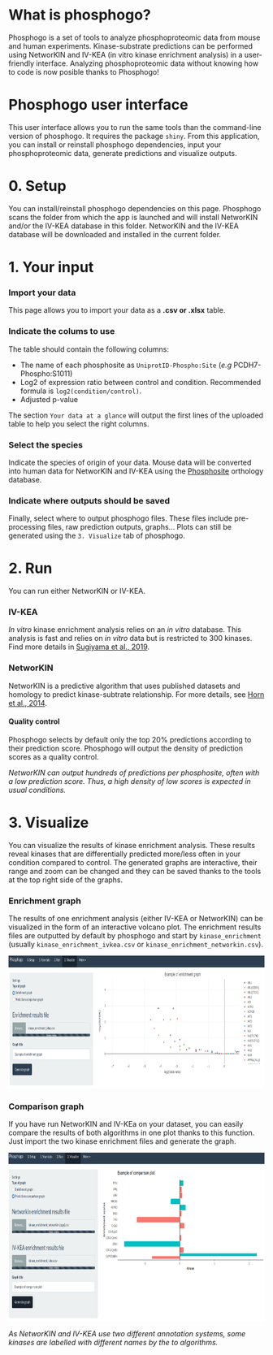 # What is phosphogo?
Phosphogo is a set of tools to analyze phosphoproteomic data from mouse and human experiments. Kinase-substrate predictions can be performed using NetworKIN and IV-KEA (in vitro kinase enrichment analysis) in a user-friendly interface. Analyzing phosphoproteomic data without knowing how to code is now posible thanks to Phosphogo!

# Phosphogo user interface
This user interface allows you to run the same tools than the command-line version of phosphogo. It requires the package `shiny`. From this application, you can install or reinstall phosphogo dependencies, input your phosphoproteomic data, generate predictions and visualize outputs.

# 0. Setup
You can install/reinstall phosphogo dependencies on this page. Phosphogo scans the folder from which the app is launched and will install NetworKIN and/or the IV-KEA database in this folder.
NetworKIN and the IV-KEA database will be downloaded and installed in the current folder.

# 1. Your input
### Import your data
This page allows you to import your data as a **.csv or .xlsx** table.


### Indicate the colums to use
The table should contain the following columns:
- The name of each phosphosite as `UniprotID-Phospho:Site` (*e.g* PCDH7-Phospho:S1011)
- Log2 of expression ratio between control and condition. Recommended formula is `log2(condition/control)`.
- Adjusted p-value

The section `Your data at a glance` will output the first lines of the uploaded table to help you select the right columns.


### Select the species
Indicate the species of origin of your data. Mouse data will be converted into human data for NetworKIN and IV-KEA using the [Phosphosite](https://www.phosphosite.org) orthology database.


### Indicate where outputs should be saved
Finally, select where to output phosphogo files. These files include pre-processing files, raw prediction outputs, graphs... Plots can still be generated using the `3. Visualize` tab of phosphogo.


# 2. Run
You can run either NetworKIN or IV-KEA.


### IV-KEA
*In vitro* kinase enrichment analysis relies on an *in vitro* database. This analysis is fast and relies on *in vitro* data but is restricted to 300 kinases. Find more details in [Sugiyama et al., 2019](https://www.nature.com/articles/s41598-019-46385-4).


### NetworKIN
NetworKIN is a predictive algorithm that uses published datasets and homology to predict kinase-subtrate relationship. For more details, see [Horn et al., 2014](http://www.nature.com/nmeth/journal/v11/n6/full/nmeth.2968.html).

#### Quality control
Phosphogo selects by default only the top 20% predictions according to their prediction score. Phosphogo will output the density of prediction scores as a quality control.


*NetworKIN can output hundreds of predictions per phosphosite, often with a low prediction score. Thus, a high density of low scores is expected in usual conditions.*


# 3. Visualize
You can visualize the results of kinase enrichment analysis. These results reveal kinases that are differentially predicted more/less often in your condition compared to control.
The generated graphs are interactive, their range and zoom can be changed and they can be saved thanks to the tools at the top right side of the graphs.


### Enrichment graph
The results of one enrichment analysis (either IV-KEA or NetworKIN) can be visualized in the form of an interactive volcano plot. The enrichment results files are outputted by default by phosphogo and start by `kinase_enrichment` (usually `kinase_enrichment_ivkea.csv` or `kinase_enrichment_networkin.csv`).


<img src="enrichment_plot.png" width="900" height="261" />


### Comparison graph
If you have run NetworKIN and IV-KEa on your dataset, you can easily compare the results of both algorithms in one plot thanks to this function. Just import the two kinase enrichment files and generate the graph.


<img src="comparison_plot.png" width="893" height="331" />




*As NetworKIN and IV-KEA use two different annotation systems, some kinases are labelled with different names by the to algorithms.*


